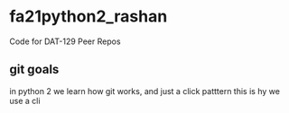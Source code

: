 # fa21python2_rashan
Code for DAT-129 Peer Repos

## git goals
in python 2 we learn how git works, and just a click patttern
this is hy we use a cli
